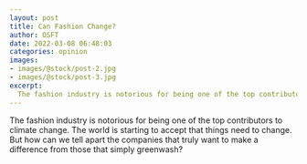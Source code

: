 ```yaml
---
layout: post
title: Can Fashion Change?
author: OSFT
date: 2022-03-08 06:48:03
categories: opinion
images:
- images/@stock/post-2.jpg
- images/@stock/post-3.jpg
excerpt:
  The fashion industry is notorious for being one of the top contributors to climate change. The world is starting to accept that things need to change. But how can we tell apart the companies that truly want to make a difference from those that simply greenwash?
---
```


The fashion industry is notorious for being one of the top contributors to climate change. The world is starting to accept that things need to change. But how can we tell apart the companies that truly want to make a difference from those that simply greenwash?
